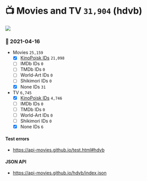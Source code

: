 # :tv: Movies and TV `31,904` (hdvb)

<a href="https://API-Movies.github.io"><img src="https://API-Movies.github.io/banner.png?cache"></a>

### :date: 2021-04-16
- Movies `25,159`
  - [x] <a href="https://API-Movies.github.io/hdvb/movie_kinopoisk_ids.json">KinoPoisk IDs</a> `21,098`
  - [ ] IMDb IDs `0`
  - [ ] TMDb IDs `0`
  - [ ] World-Art IDs `0`
  - [ ] Shikimori IDs `0`
  - [x] None IDs `31`
- TV `6,745`
  - [x] <a href="https://API-Movies.github.io/hdvb/tv_kinopoisk_ids.json">KinoPoisk IDs</a> `4,746`
  - [ ] IMDb IDs `0`
  - [ ] TMDb IDs `0`
  - [ ] World-Art IDs `0`
  - [ ] Shikimori IDs `0`
  - [x] None IDs `6`
#### Test errors
- <a href='https://api-movies.github.io/test.html#hdvb'>https://api-movies.github.io/test.html#hdvb</a>
#### JSON API
- <a href='https://api-movies.github.io/hdvb/index.json'>https://api-movies.github.io/hdvb/index.json</a>
